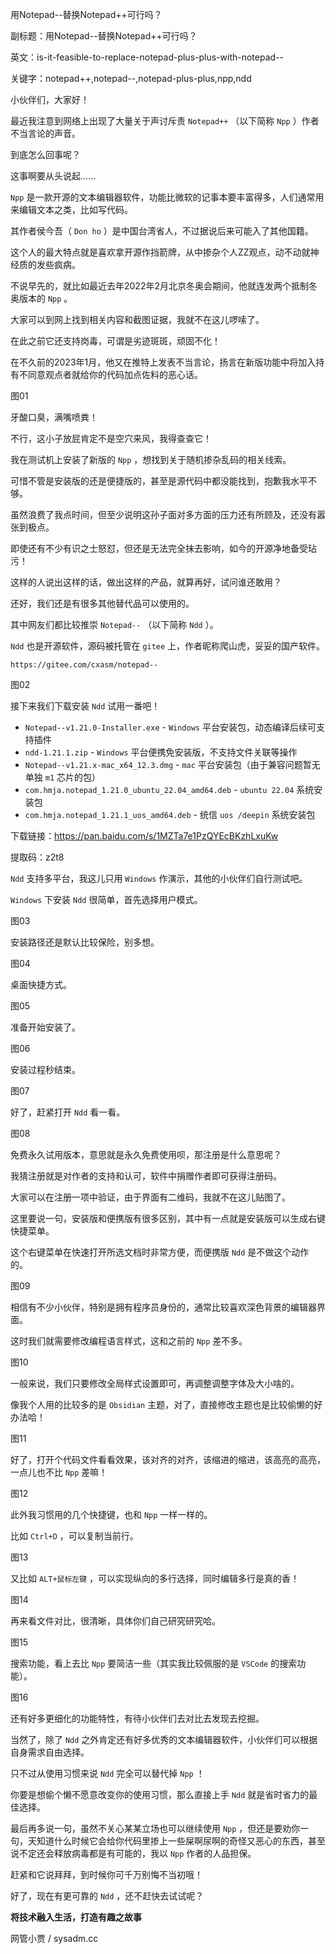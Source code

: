用Notepad--替换Notepad++可行吗？

副标题：用Notepad--替换Notepad++可行吗？

英文：is-it-feasible-to-replace-notepad-plus-plus-with-notepad--

关键字：notepad++,notepad--,notepad-plus-plus,npp,ndd



小伙伴们，大家好！

最近我注意到网络上出现了大量关于声讨斥责 `Notepad++` （以下简称 `Npp` ）作者不当言论的声音。

到底怎么回事呢？

这事啊要从头说起......



`Npp` 是一款开源的文本编辑器软件，功能比微软的记事本要丰富得多，人们通常用来编辑文本之类，比如写代码。

其作者侯今吾（ `Don ho` ）是中国台湾省人，不过据说后来可能入了其他国籍。

这个人的最大特点就是喜欢拿开源作挡箭牌，从中掺杂个人ZZ观点，动不动就神经质的发些疯病。

不说早先的，就比如最近去年2022年2月北京冬奥会期间，他就连发两个抵制冬奥版本的 `Npp` 。

大家可以到网上找到相关内容和截图证据，我就不在这儿啰嗦了。

在此之前它还支持岗毒，可谓是劣迹斑斑，顽固不化！



在不久前的2023年1月，他又在推特上发表不当言论，扬言在新版功能中将加入持有不同意观点者就给你的代码加点佐料的恶心话。

图01



牙酸口臭，满嘴喷粪！

不行，这小子放屁肯定不是空穴来风，我得查查它！



我在测试机上安装了新版的 `Npp` ，想找到关于随机掺杂乱码的相关线索。

可惜不管是安装版的还是便捷版的，甚至是源代码中都没能找到，抱歉我水平不够。

虽然浪费了我点时间，但至少说明这孙子面对多方面的压力还有所顾及，还没有嚣张到极点。



即使还有不少有识之士怒怼，但还是无法完全抹去影响，如今的开源净地备受玷污！

这样的人说出这样的话，做出这样的产品，就算再好，试问谁还敢用？

还好，我们还是有很多其他替代品可以使用的。

其中网友们都比较推崇 `Notepad--` （以下简称 `Ndd` ）。



`Ndd` 也是开源软件，源码被托管在 `gitee` 上，作者昵称爬山虎，妥妥的国产软件。

```
https://gitee.com/cxasm/notepad--
```

图02



接下来我们下载安装 `Ndd` 试用一番吧！

* `Notepad--v1.21.0-Installer.exe` - `Windows` 平台安装包，动态编译后续可支持插件
* `ndd-1.21.1.zip` - `Windows` 平台便携免安装版，不支持文件关联等操作
* `Notepad--v1.21.x-mac_x64_12.3.dmg` - `mac` 平台安装包（由于兼容问题暂无单独 `m1` 芯片的包）
* `com.hmja.notepad_1.21.0_ubuntu_22.04_amd64.deb` - `ubuntu 22.04` 系统安装包
* `com.hmja.notepad_1.21.1_uos_amd64.deb` - 统信 `uos /deepin` 系统安装包



下载链接：https://pan.baidu.com/s/1MZTa7e1PzQYEcBKzhLxuKw

提取码：z2t8



`Ndd` 支持多平台，我这儿只用 `Windows` 作演示，其他的小伙伴们自行测试吧。



`Windows` 下安装 `Ndd` 很简单，首先选择用户模式。

图03



安装路径还是默认比较保险，别多想。

图04



桌面快捷方式。

图05



准备开始安装了。

图06



安装过程秒结束。

图07



好了，赶紧打开 `Ndd` 看一看。

图08



免费永久试用版本，意思就是永久免费使用呗，那注册是什么意思呢？

我猜注册就是对作者的支持和认可，软件中捐赠作者即可获得注册码。

大家可以在注册一项中验证，由于界面有二维码，我就不在这儿贴图了。



这里要说一句，安装版和便携版有很多区别，其中有一点就是安装版可以生成右键快捷菜单。

这个右键菜单在快速打开所选文档时非常方便，而便携版 `Ndd` 是不做这个动作的。

图09



相信有不少小伙伴，特别是拥有程序员身份的，通常比较喜欢深色背景的编辑器界面。

这时我们就需要修改编程语言样式，这和之前的 `Npp` 差不多。

图10



一般来说，我们只要修改全局样式设置即可，再调整调整字体及大小啥的。

像我个人用的比较多的是 `Obsidian` 主题，对了，直接修改主题也是比较偷懒的好办法哈！

图11



好了，打开个代码文件看看效果，该对齐的对齐，该缩进的缩进，该高亮的高亮，一点儿也不比 `Npp` 差嘛！

图12



此外我习惯用的几个快捷键，也和 `Npp` 一样一样的。

比如 `Ctrl+D` ，可以复制当前行。

图13



又比如 `ALT+鼠标左键` ，可以实现纵向的多行选择，同时编辑多行是真的香！

图14



再来看文件对比，很清晰，具体你们自己研究研究哈。

图15



搜索功能，看上去比 `Npp` 要简洁一些（其实我比较佩服的是 `VSCode` 的搜索功能）。

图16



还有好多更细化的功能特性，有待小伙伴们去对比去发现去挖掘。

当然了，除了 `Ndd` 之外肯定还有好多优秀的文本编辑器软件，小伙伴们可以根据自身需求自由选择。

只不过从使用习惯来说 `Ndd` 完全可以替代掉 `Npp` ！

你要是想偷个懒不愿意改变你的使用习惯，那么直接上手 `Ndd` 就是省时省力的最佳选择。



最后再多说一句，虽然不关心某某立场也可以继续使用 `Npp` ，但还是要劝你一句，天知道什么时候它会给你代码里掺上一些屎啊尿啊的奇怪又恶心的东西，甚至说不定还会释放病毒都是有可能的，我以 `Npp` 作者的人品担保。

赶紧和它说拜拜，到时候你可千万别悔不当初哦！

好了，现在有更可靠的 `Ndd` ，还不赶快去试试呢？



**将技术融入生活，打造有趣之故事**

网管小贾 / sysadm.cc